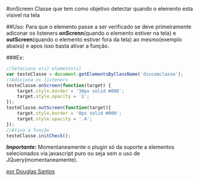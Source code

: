 #onScreen
Classe que tem como objetivo detectar quando o elemento esta visivel na tela

##Uso:
Para que o elemento passe a ser verificado se deve primeiramente adiconar os listeners **onScrenn**(quando o elemento estiver na tela) e **outScreen**(quando o elemento estiver fora da tela) ao mesmo(exemplo abaixo) e apos isso basta ativar a função.

###Ex:
```javascript
//Seleciona o(s) elemento(s)
var testeClasse = document.getElementsByClassName('divcomclasse');
//Adiciona os listeners
testeClasse.onScreen(function(target) {
	target.style.border = '30px solid #000';	
	target.style.opacity = '1';	
});
testeClasse.outScreen(function(target){
	target.style.border = '0px solid #000';	
	target.style.opacity = '.4';	
});
//Ativa a função
testeClasse.initCheck();
```

***Importante:***
Momentaneamente o plugin só da suporte a elementos selecionados via javascript puro ou seja sem o uso de JQuery(momentaneamente).

[por Douglas Santos](http://douglas.com.br)
